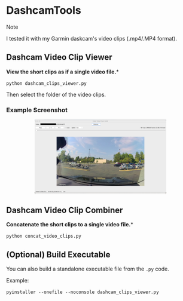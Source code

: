 # DashcamTools

>[!NOTE]
>I tested it with my Garmin daskcam's video clips (.mp4/.MP4 format).

## Dashcam Video Clip Viewer

**View the short clips as if a single video file.***

```
python dashcam_clips_viewer.py
```

Then select the folder of the video clips.

### Example Screenshot
<p align='center'>
  <img src="./assets/dashcam_viewer.png" alt="Alt text" width="70%">
</p>



## Dashcam Video Clip Combiner

**Concatenate the short clips to a single video file.***

```
python concat_video_clips.py
```


## (Optional) Build Executable

You can also build a standalone executable file from the ```.py``` code.

Example:
```
pyinstaller --onefile --noconsole dashcam_clips_viewer.py
```





